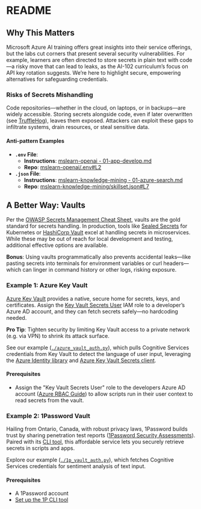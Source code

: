 
# README

## Why This Matters
Microsoft Azure AI training offers great insights into their service offerings, but the labs cut corners that present several security vulnerabilities. For example, learners are often directed to store secrets in plain text with code—a risky move that can lead to leaks, as the AI-102 curriculum’s focus on API key rotation suggests. We’re here to highlight secure, empowering alternatives for safeguarding credentials.

### Risks of Secrets Mishandling
Code repositories—whether in the cloud, on laptops, or in backups—are widely accessible. Storing secrets alongside code, even if later overwritten (see [TruffleHog](https://github.com/trufflesecurity/trufflehog)), leaves them exposed. Attackers can exploit these gaps to infiltrate systems, drain resources, or steal sensitive data.

#### Anti-pattern Examples
- **`.env` File**:  
  - **Instructions**: [mslearn-openai - 01-app-develop.md](https://github.com/MicrosoftLearning/mslearn-openai/blob/main/Instructions/Exercises/01-app-develop.md)  
  - **Repo**: [mslearn-openai/.env#L2](https://github.com/MicrosoftLearning/mslearn-openai/blob/main/Labfiles/01-app-develop/Python/.env#L2)  
- **`.json` File**:  
  - **Instructions**: [mslearn-knowledge-mining - 01-azure-search.md](https://github.com/MicrosoftLearning/mslearn-knowledge-mining/blob/main/Instructions/Exercises/01-azure-search.md)  
  - **Repo**: [mslearn-knowledge-mining/skillset.json#L7](https://github.com/MicrosoftLearning/mslearn-knowledge-mining/blob/main/Labfiles/01-azure-search/modify-search/skillset.json#L7)

## A Better Way: Vaults
Per the [OWASP Secrets Management Cheat Sheet](https://cheatsheetseries.owasp.org/cheatsheets/Secrets_Management_Cheat_Sheet.html), vaults are the gold standard for secrets handling. In production, tools like [Sealed Secrets](https://github.com/bitnami-labs/sealed-secrets) for Kubernetes or [HashiCorp Vault](https://www.vaultproject.io/) excel at handling secrets in microservices. While these may be out of reach for local development and testing, additional effective options are available.

**Bonus**: Using vaults programmatically also prevents accidental leaks—like pasting secrets into terminals for environment variables or curl headers—which can linger in command history or other logs, risking exposure.

### Example 1: Azure Key Vault
[Azure Key Vault](https://learn.microsoft.com/en-us/azure/ai-services/use-key-vault) provides a native, secure home for secrets, keys, and certificates. Assign the [Key Vault Secrets User](https://learn.microsoft.com/en-us/azure/role-based-access-control/built-in-roles#key-vault-secrets-user) IAM role to a developer’s Azure AD account, and they can fetch secrets safely—no hardcoding needed.

**Pro Tip**: Tighten security by limiting Key Vault access to a private network (e.g. via VPN) to shrink its attack surface.

See our example ([`./azure_vault_auth.py`](./azure_vault_auth.py)), which pulls Cognitive Services credentials from Key Vault to detect the language of user input, leveraging the [Azure Identity library](https://learn.microsoft.com/en-us/python/api/azure-identity/azure.identity?view=azure-python) and [Azure Key Vault Secrets client](https://learn.microsoft.com/en-us/python/api/azure-keyvault-secrets/azure.keyvault.secrets.secretclient?view=azure-python).

#### Prerequisites
- Assign the "Key Vault Secrets User" role to the developers Azure AD account ([Azure RBAC Guide](https://learn.microsoft.com/en-us/azure/key-vault/general/rbac-guide)) to allow scripts run in their user context to read secrets from the vault.

### Example 2: 1Password Vault
Hailing from Ontario, Canada, with robust privacy laws, 1Password builds trust by sharing penetration test reports ([1Password Security Assessments](https://support.1password.com/security-assessments/)). Paired with its [CLI tool](https://developer.1password.com/docs/cli/get-started/), this affordable service lets you securely retrieve secrets in scripts and apps.

Explore our example ([`./1p_vault_auth.py`](./1p_vault_auth.py)), which fetches Cognitive Services credentials for sentiment analysis of text input.

#### Prerequisites
- A 1Password account
- [Set up the 1P CLI tool](https://developer.1password.com/docs/cli/get-started/)
